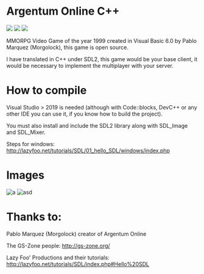 # Argentum Online C++
<a target="_blank"><img src="https://img.shields.io/github/license/gasti-jm/Argentum-Online-CPP.svg"></img></a>
<a target="_blank"><img src="https://img.shields.io/badge/Made%20for-Windows-1f425f.svg"></img></a>
<a target="_blank"><img src="https://img.shields.io/badge/Made%20in-Visual%20Studio-be27e9.svg"></img></a>

MMORPG Video Game of the year 1999 created in Visual Basic 6.0 by Pablo Marquez (Morgolock), this game is open source.  

I have translated in C++ under SDL2, this game would be your base client, it would be necessary to implement the multiplayer with your server.

# How to compile
Visual Studio > 2019 is needed (although with Code::blocks, DevC++ or any other IDE you can use it, if you know how to build the project).

You must also install and include the SDL2 library along with SDL_Image and SDL_Mixer.

Steps for windows:
http://lazyfoo.net/tutorials/SDL/01_hello_SDL/windows/index.php

# Images
![a](https://user-images.githubusercontent.com/82490615/141686424-f6b579a0-5c03-4aa9-826d-0d4c0d9ed17f.png)
![asd](https://user-images.githubusercontent.com/82490615/141686445-5df67c70-f752-4ccb-83f5-f9eb0905c2e7.png)

# Thanks to:
Pablo Marquez (Morgolock) creator of Argentum Online

The GS-Zone people: http://gs-zone.org/

Lazy Foo' Productions and their tutorials: http://lazyfoo.net/tutorials/SDL/index.php#Hello%20SDL

